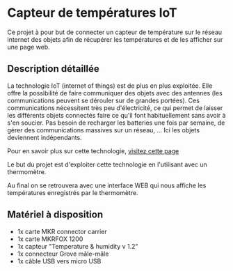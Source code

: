 # Capteur de températures IoT

Ce projet à pour but de connecter un capteur de température sur le réseau internet des objets afin de récupérer les températures et de les afficher sur une page web.

## Description détaillée
La technologie IoT (internet of things) est de plus en plus exploitée.
Elle offre la possibilité de faire communiquer des objets avec des antennes (les communications peuvent se dérouler sur de grandes portées).
Ces communications nécessitent très peu d'électricité, ce qui permet de laisser les différents objets connectés faire ce qu'il font habituellement sans avoir à s'en soucier. Pas besoin de recharger les batteries une fois par semaine, de gérer des communications massives sur un réseau, ... Ici les objets deviennent indépendants.

Pour en savoir plus sur cette technologie, [visitez cette page](https://www.digora.com/fr/blog/definition-iot-et-strategie-iot#:~:text=L'IoT%20est%20l'acronyme,physiques%20sont%20connect%C3%A9s%20%C3%A0%20Internet.)

Le but du projet est d'exploiter cette technologie en l'utilisant avec un thermomètre.

Au final on se retrouvera avec une interface WEB qui nous affiche les températures enregistrés par le thermomètre.

## Matériel à disposition

- 1x carte MKR connector carrier
- 1x carte MKRFOX 1200
- 1x capteur "Temperature & humidity v 1.2"
- 1x connecteur Grove mâle-mâle
- 1x câble USB vers micro USB